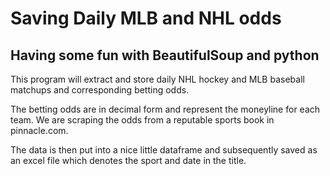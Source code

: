 # Saving Daily MLB and NHL odds

## Having some fun with BeautifulSoup and python

This program will extract and store daily NHL hockey and MLB baseball matchups and corresponding betting odds. 
 
The betting odds are in decimal form and represent the moneyline for each team. We are scraping the odds from a reputable sports book in pinnacle.com.

The data is then put into a nice little dataframe and subsequently saved as an excel file which denotes the sport and date in the title.
